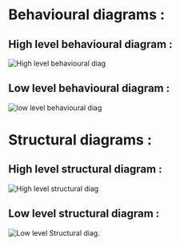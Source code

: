 # Behavioural diagrams :



## High level behavioural diagram :

![High level behavioural diag](https://user-images.githubusercontent.com/92022676/157916394-83602770-6b60-4491-aa80-0d92eab8bdac.png)


## Low level behavioural diagram :

![low level behavioural diag](https://user-images.githubusercontent.com/92022676/157916474-b3f1b80b-0d59-4898-87b5-dc9d19986135.png)


# Structural diagrams :



## High level structural diagram :

![High level structural diag](https://user-images.githubusercontent.com/92022676/157916598-116b808e-af64-481f-bef8-018f66f25eec.png)


## Low level structural diagram :

![Low level Structural diag](https://user-images.githubusercontent.com/92022676/157916674-0e8fa5be-76e6-4e44-a08d-5f8d5ff3f84e.png).





